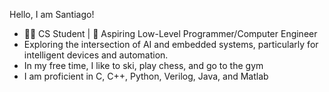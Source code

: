 Hello, I am Santiago!
- 👨‍💻 CS Student | 📡 Aspiring Low-Level Programmer/Computer Engineer
- Exploring the intersection of AI and embedded systems, particularly for intelligent devices and automation.
- In my free time, I like to ski, play chess, and go to the gym
- I am proficient in C, C++, Python, Verilog, Java, and Matlab
<!--
**scast3/scast3** is a ✨ _special_ ✨ repository because its `README.md` (this file) appears on your GitHub profile.

Here are some ideas to get you started:

- 🔭 I’m currently working on ...
- 🌱 I’m currently learning ...
- 👯 I’m looking to collaborate on ...
- 🤔 I’m looking for help with ...
- 💬 Ask me about ...
- 📫 How to reach me: ...
- 😄 Pronouns: ...
- ⚡ Fun fact: ...
-->
